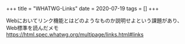 +++
title = "WHATWG-Links"
date = 2020-07-19
tags = []
+++

Webにおいてリンク機能とはどのようなものか説明せよという課題があり、Web標準を読んだメモ
https://html.spec.whatwg.org/multipage/links.html#links
